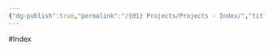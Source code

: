 ```yaml
---
{"dg-publish":true,"permalink":"/{01} Projects/Projects - Index/","title":"Projects - Index","pinned":true}
---
```



#Index


